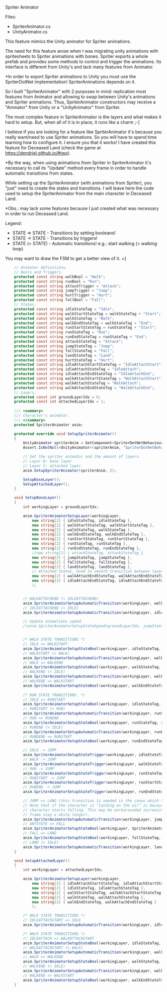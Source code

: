 Spriter Animator

Files:
+ SpriterAnimator.cs
+ UnityAnimator.cs

This feature mimics the Unity animator for Spriter animations.

The need for this feature arose when I was migrating unity animations with spritesheets to Spriter animations with bones. Spriter exports a whole prefab and provides some methods to control and trigger the animations. Its interface is different from Unity's and lack many features from Animator.

*In order to export Spriter animations to Unity you must use the SpriterDotNet implementation! SpriterAnimations depends on it.

So I built "SpriterAnimator" with 2 purposes in mind: replication most features from Animator and allowing to swap between Unity's animations and Spriter animations. Thus, SpriterAnimator constructors may receive a "Animator" from Unity or a "UnityAnimator" from Spriter.

The most complex feature in SpriterAnimator is the layers and what makes it hard to setup. But, when all of it is in place, it runs like a charm ;-]

I believe if you are looking for a feature like SpriterAnimator it's because you really want/need to use Spriter animations. So you will have to spend time learning how to configure it. I ensure you that it works! I have created this feature for Deceased Land (check the game at https://dendriel.github.io/#two).

*By the way, when using animations from Spriter in SpriterAnimator it's necessary to call its "Update" method every frame in order to handle automatic transitions from states.

While setting up the SpriterAnimator (with animations from Spriter), you "just" need to create the states and transitions. I will leave here the code used to setup the SpriterAnimator from the main character in Deceased Land.

*Obs.: may lack some features because I just created what was necessary in order to run Deceased Land.

Legend:

- STATE => STATE - Transitions by setting booleans!
- STATE -> STATE - Transitions by triggers!
- STATE (> STATE) - Automatic transitions! e.g.: start walking (> walking loop) 

You may want to draw the FSM to get a better view of it. =]

```C#
    // Animator definitions.
    // Bools and Triggers.
    protected const string walkBool = "Walk";
    protected const string runBool = "Run";
    protected const string attackTrigger = "Attack";
    protected const string jumpTrigger = "Jump";
    protected const string hurtTrigger = "Hurt";
    protected const string fallBool = "Fall";
    // States.
    protected const string idleStateTag = "Idle";
    protected const string walkStartStateTag = walkStateTag + "Start";
    protected const string walkStateTag = "Walk";
    protected const string walkEndStateTag = walkStateTag + "End";
    protected const string runStartStateTag = runStateTag + "Start";
    protected const string runStateTag = "Run";
    protected const string runEndStateTag = runStateTag + "End";
    protected const string attackStateTag = "Attack";
    protected const string jumpStateTag = "Jump";
    protected const string fallStateTag = "Fall";
    protected const string landStateTag = "Land";
    protected const string hurtStateTag = "Hurt";
    protected const string idleAttachStartStateTag = "IdleAttachStart";
    protected const string idleAttachStateTag = "IdleAttach";
    protected const string idleAttachEndStateTag = "IdleAttachEnd";
    protected const string walkAttachStartStateTag = "WalkAttachStart";    
    protected const string walkAttachStateTag = "WalkAttach";
    protected const string walkAttachEndStateTag = "WalkAttachEnd";
    // Layers.
    protected const int groundLayerIdx = 0;
    protected const int attachedLayerIdx = 1;
	
    /// <summary>
    /// Character's animator.
    /// </summary>
    protected SpriterAnimator anim;

    protected override void SetupSpriterAnimator()
    {
        UnityAnimator spriterAnim = GetComponent<SpriterDotNetBehaviour>().Animator;
        Assert.IsNotNull<UnityAnimator>(spriterAnim, "SpriterDotNetBehaviour was not found!");

        // Set the spriter animator and the amount of layers.
        // Layer 0: base layer
        // Layer 1: attached layer.
        anim.SetupSpriterAnimator(spriterAnim, 2);

        SetupBaseLayer();
        SetupAttachedLayer();
    }

    void SetupBaseLayer()
    {
        int workingLayer = groundLayerIdx;

        anim.SpriterAnimatorSetupLayer(workingLayer,
            new string[2] { idleStateTag, idleStateTag },
            new string[2] { walkStartStateTag, walkStartStateTag },
            new string[2] { walkStateTag, walkStateTag },
            new string[2] { walkEndStateTag, walkEndStateTag },
            new string[2] { runStartStateTag, runStartStateTag },
            new string[2] { runStateTag, runStateTag },
            new string[2] { runEndStateTag, runEndStateTag },
            //new string[2] { attackStateTag, attackStateTag },
            new string[2] { jumpStateTag, jumpStateTag },
            new string[2] { fallStateTag, fallStateTag },
            new string[2] { landStateTag, landStateTag },
            // Attached States. Used to smooth transition between layers.
            new string[2] { walkAttachEndStateTag, walkAttachEndStateTag },
            new string[2] { idleAttachEndStateTag, idleAttachEndStateTag }
            );


        // WALKATTACHEND (> IDLEATTACHEND)
        anim.SpriterAnimatorSetupAutomaticTransition(workingLayer, walkAttachEndStateTag, idleAttachEndStateTag);
        // IDLEATTACHEND (> IDLE)
        anim.SpriterAnimatorSetupAutomaticTransition(workingLayer, idleAttachEndStateTag, idleStateTag);

        // Update animations speed.
        //anim.SpriterAnimatorSetupStateSpeed(groundLayerIdx, jumpStateTag, 0.5f);


        /* WALK STATE TRANSITIONS */
        // IDLE => WALKSTART
        anim.SpriterAnimatorSetupStateBool(workingLayer, idleStateTag, walkBool, true, walkStartStateTag);
        // WALKSTART (> WALK)
        anim.SpriterAnimatorSetupAutomaticTransition(workingLayer, walkStartStateTag, walkStateTag);
        // WALK => WALKEND
        anim.SpriterAnimatorSetupStateBool(workingLayer, walkStateTag, walkBool, false, walkEndStateTag);
        // WALKEND (> IDLE)
        anim.SpriterAnimatorSetupAutomaticTransition(workingLayer, walkEndStateTag, idleStateTag);
        // WALKEND => WALKSTART
        anim.SpriterAnimatorSetupStateBool(workingLayer, walkEndStateTag, walkBool, true, walkStartStateTag);
        
        /* RUN STATE TRANSITIONS. */
        // IDLE => RUNSTART
        anim.SpriterAnimatorSetupStateBool(workingLayer, idleStateTag, runBool, true, runStartStateTag);
        // RUNSTART (> RUN)
        anim.SpriterAnimatorSetupAutomaticTransition(workingLayer, runStartStateTag, runStateTag);
        // RUN => RUNEND
        anim.SpriterAnimatorSetupStateBool(workingLayer, runStateTag, runBool, false, runEndStateTag);
        // RUNEND (> IDLE)
        anim.SpriterAnimatorSetupAutomaticTransition(workingLayer, runEndStateTag, idleStateTag);
        // RUNDEND => RUNSTART
        anim.SpriterAnimatorSetupStateBool(workingLayer, runEndStateTag, runBool, true, runStartStateTag);

        // IDLE -> JUMP
        anim.SpriterAnimatorSetupStateTrigger(workingLayer, idleStateTag, jumpTrigger, jumpStateTag);
        // WALK -> JUMP
        anim.SpriterAnimatorSetupStateTrigger(workingLayer, walkStateTag, jumpTrigger, jumpStateTag);
        // RUN -> JUMP
        anim.SpriterAnimatorSetupStateTrigger(workingLayer, runStateTag, jumpTrigger, jumpStateTag);
        // RUNSTART -> JUMP
        anim.SpriterAnimatorSetupStateTrigger(workingLayer, runStartStateTag, jumpTrigger, jumpStateTag);
        // RUNEND -> JUMP
        anim.SpriterAnimatorSetupStateTrigger(workingLayer, runEndStateTag, jumpTrigger, jumpStateTag);

        // JUMP => LAND (this transition is needed in the cases which the player land before starting to fall)
        // Note that if the character is "landing on the air" is because the jump animation is finishing before the
        // character starts falling. This may be workarounded increasing the jump animation time (even if the last
        // frame stay a while longer).
        anim.SpriterAnimatorSetupAutomaticTransition(workingLayer, jumpStateTag, landStateTag);        
        // ANYSTATE => FALL
        anim.SpriterAnimatorSetupStateBool(workingLayer, SpriterAnimator.AnyStateLabel, fallBool, true, fallStateTag);
        // FALL => LAND
        anim.SpriterAnimatorSetupStateBool(workingLayer, fallStateTag, fallBool, false, landStateTag);
        // LAND (> IDLE)
        anim.SpriterAnimatorSetupAutomaticTransition(workingLayer, landStateTag, idleStateTag);
    }

    void SetupAttachedLayer()
    {
        int workingLayer = attachedLayerIdx;

        anim.SpriterAnimatorSetupLayer(workingLayer,
            new string[2] { idleAttachStartStateTag, idleAttachStartStateTag },
            new string[2] { idleStateTag, idleAttachStateTag },
            new string[2] { walkStartStateTag, walkAttachStartStateTag },
            new string[2] { walkStateTag, walkAttachStateTag },
            new string[2] { walkEndStateTag, walkAttachEndStateTag }
            );

        /* WALK STATE TRANSITIONS */
        // IDLEATTACHSTART => IDLE
        anim.SpriterAnimatorSetupAutomaticTransition(workingLayer, idleAttachStartStateTag, idleStateTag);

        /* WALK STATE TRANSITIONS */
        // IDLEATTACH => WALKATTACHSTART
        anim.SpriterAnimatorSetupStateBool(workingLayer, idleStateTag, walkBool, true, walkStartStateTag);
        // WALKATTACHSTART (> WALK)
        anim.SpriterAnimatorSetupAutomaticTransition(workingLayer, walkStartStateTag, walkStateTag);
        // WALK => WALKEND
        anim.SpriterAnimatorSetupStateBool(workingLayer, walkStateTag, walkBool, false, walkEndStateTag);
        // WALKEND (> IDLE)
        anim.SpriterAnimatorSetupAutomaticTransition(workingLayer, walkEndStateTag, idleStateTag);
        // WALKEND => WALKSTART
        anim.SpriterAnimatorSetupStateBool(workingLayer, walkEndStateTag, walkBool, true, walkStartStateTag);
    }
```